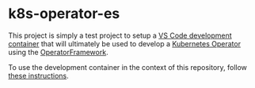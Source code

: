 # k8s-operator-es
This project is simply a test project to setup a [VS Code development container](https://code.visualstudio.com/docs/remote/create-dev-container) that will ultimately be used to develop a [Kubernetes Operator](https://kubernetes.io/docs/concepts/extend-kubernetes/operator/) using the [OperatorFramework](https://operatorframework.io/).

To use the development container in the context of this repository, follow [these instructions](docs/onboarding/README.md).

